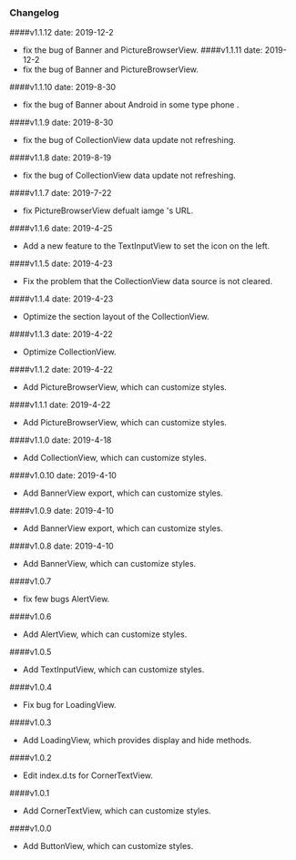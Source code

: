 <!--
 * @Description: Changelog
 * @Author: wanglh
 * @Date: 2019-08-19 17:11:09
 * @LastEditors: wanglh
 * @LastEditTime: 2019-08-19 17:13:55
 -->
### Changelog
####v1.1.12
date: 2019-12-2
*  fix the bug of Banner and PictureBrowserView.
####v1.1.11
date: 2019-12-2
*  fix the bug of Banner and PictureBrowserView.

####v1.1.10
date: 2019-8-30
*  fix the bug of Banner about Android in some type phone .

####v1.1.9
date: 2019-8-30
*  fix the bug of CollectionView data update not refreshing.

####v1.1.8
date: 2019-8-19
*  fix the bug of CollectionView data update not refreshing.

####v1.1.7
date: 2019-7-22
*  fix PictureBrowserView defualt iamge 's URL.

####v1.1.6
date: 2019-4-25
*  Add a new feature to the TextInputView to set the icon on the left.

####v1.1.5
date: 2019-4-23
*  Fix the problem that the CollectionView data source is not cleared.

####v1.1.4
date: 2019-4-23
*  Optimize the section layout of the CollectionView.

####v1.1.3
date: 2019-4-22
*  Optimize CollectionView.

####v1.1.2
date: 2019-4-22
*  Add PictureBrowserView, which can customize styles.

####v1.1.1
date: 2019-4-22
*  Add PictureBrowserView, which can customize styles.

####v1.1.0 
date: 2019-4-18
*  Add CollectionView, which can customize styles.

####v1.0.10 
date: 2019-4-10
*  Add BannerView export, which can customize styles.

####v1.0.9 
date: 2019-4-10
*  Add BannerView export, which can customize styles.

####v1.0.8 
date: 2019-4-10
*  Add BannerView, which can customize styles.

####v1.0.7 
*  fix few bugs AlertView.

####v1.0.6 
*  Add AlertView, which can customize styles.

####v1.0.5 
*  Add TextInputView, which can customize styles.

####v1.0.4
* Fix bug for LoadingView.

####v1.0.3
*  Add LoadingView, which provides display and hide methods.

####v1.0.2
* Edit index.d.ts for CornerTextView.

####v1.0.1
* Add CornerTextView, which can customize styles.

####v1.0.0
*  Add ButtonView, which can customize styles.
  
